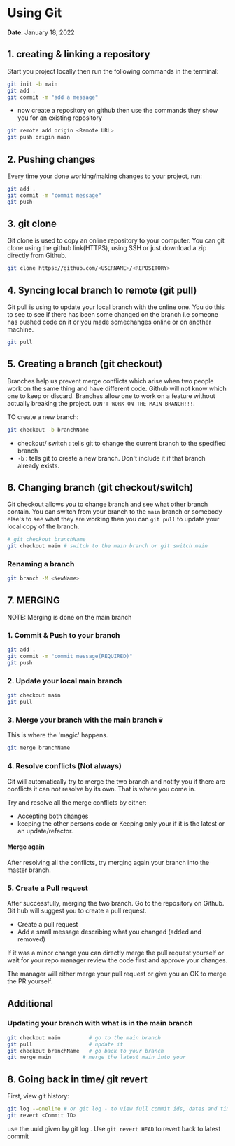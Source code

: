 # Using Git

**Date**: January 18, 2022

## 1. creating & linking a repository

Start you project locally then run the following commands in the terminal:

```sh
git init -b main
git add .
git commit -m "add a message"
```

- now create a repository on github then use the commands they show you for an existing repository

```sh
git remote add origin <Remote URL>
git push origin main
```

## 2. Pushing changes

Every time your done working/making changes to your project, run:

```sh
git add .
git commit -m "commit message"
git push
```

## 3. git clone

Git clone is used to copy an online repository to your computer. You can git clone using the github link(HTTPS), using SSH or just download a zip directly from Github.

```sh
git clone https://github.com/<USERNAME>/<REPOSITORY>
```

## 4. Syncing local branch to remote (git pull)

Git pull is using to update your local branch with the online one. You do this to see to see if there has been some changed on the branch i.e someone has pushed code on it or you made somechanges online or on another machine.

```sh
git pull
```

## 5. Creating a branch (git checkout)

Branches help us prevent merge conflicts which arise when two people work on the same thing and have different code. Github will not know which one to keep or discard. Branches allow one to work on a feature without actually breaking the project. `DON'T WORK ON THE MAIN BRANCH!!!`.

TO create a new branch:

```sh
git checkout -b branchName
```

- checkout/ switch : tells git to change the current branch to the specified branch
- `-b` : tells git to create a new branch. Don't include it if that branch already exists.

## 6. Changing branch (git checkout/switch)

Git checkout allows you to change branch and see what other branch contain. You can switch from your branch to the `main` branch or somebody else's to see what they are working then you can `git pull` to update your local copy of the branch.

```sh
# git checkout branchName
git checkout main # switch to the main branch or git switch main
```

### Renaming a branch

```sh
git branch -M <NewName>
```

## 7. MERGING

NOTE: Merging is done on the main branch

### 1. Commit & Push to your branch

```sh
git add .
git commit -m "commit message(REQUIRED)"
git push
```

### 2. Update your local main branch

```sh
git checkout main
git pull
```

### 3. Merge your branch with the main branch 💀

This is where the 'magic' happens.

```sh
git merge branchName
```

### 4. Resolve conflicts (Not always)

Git will automatically try to merge the two branch and notify you if there are conflicts it can not resolve by its own. That is where you come in.

Try and resolve all the merge conflicts by either:

- Accepting both changes
- keeping the other persons code or Keeping only your if it is the latest or an update/refactor.

#### Merge again

After resolving all the conflicts, try merging again your branch into the master branch.

### 5. Create a Pull request

After successfully, merging the two branch. Go to the repository on Github. Git hub will suggest you to create a pull request.

- Create a pull request
- Add a small message describing what you changed (added and removed)

If it was a minor change you can directly merge the pull request yourself or wait for your repo manager review the code first and approve your changes.

The manager will either merge your pull request or give you an OK to merge the PR yourself.

## Additional

### Updating your branch with what is in the main branch

```sh
git checkout main         # go to the main branch
git pull                  # update it
git checkout branchName   # go back to your branch
git merge main          # merge the latest main into your
```

## 8. Going back in time/ git revert

First, view git history:

```sh
git log --oneline # or git log - to view full commit ids, dates and time
git revert <Commit ID>
```

use the uuid given by git log . Use `git revert HEAD` to revert back to latest commit
